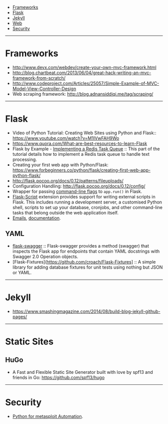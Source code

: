 + [Frameworks](#frameworks)
+ [Flask](#flask)
+ [Jekyll](#jekyll)
+ [Web](#web)
+ [Security](#security)

----

# Frameworks
+ http://www.devx.com/webdev/create-your-own-mvc-framework.html
+ http://blog.chartbeat.com/2013/06/04/great-hack-writing-an-mvc-framework-from-scratch/
+ http://www.codeproject.com/Articles/25057/Simple-Example-of-MVC-Model-View-Controller-Design
+ Web scraping framework: http://blog.adnansiddiqi.me/tag/scraping/

----

# Flask
+ Video of Python Tutorial: Creating Web Sites using Python and Flask:: https://www.youtube.com/watch?v=M1IVwFAH9Wo
+ https://www.quora.com/What-are-best-resources-to-learn-Flask
+ Flask by Example - [Implementing a Redis Task Queue](https://realpython.com/blog/python/flask-by-example-implementing-a-redis-task-queue/) :: This part of the tutorial details how to implement a Redis task queue to handle text processing.
+ Creating your first web app with Python/Flask: https://www.forbeginners.co/python/flask/creating-first-web-app-python-flask/
+ http://flask.pocoo.org/docs/0.12/patterns/fileuploads/
+ Configuration Handling: http://flask.pocoo.org/docs/0.12/config/
+ Wrapper for passing [command-line flags](http://flask.pocoo.org/snippets/133/) to `app.run()` in Flask.
+ [Flask-Script](https://flask-script.readthedocs.io/en/latest/) extension provides support for writing external scripts in Flask. This includes running a development server, a customised Python shell, scripts to set up your database, cronjobs, and other command-line tasks that belong outside the web application itself.
+ [Emails](https://pythonhosted.org/flask-mail/), [documentation](https://flask-mail.readthedocs.io/en/latest/).


## YAML
+ [flask-swagger](https://github.com/gangverk/flask-swagger) :: Flask-swagger provides a method (swagger) that inspects the Flask app for endpoints that contain YAML docstrings with Swagger 2.0 Operation objects.
+ [Flask-Fixtures](https://github.com/croach/Flask-Fixtures] :: A simple library for adding database fixtures for unit tests using nothing but JSON or YAML.

----

# Jekyll
+ https://www.smashingmagazine.com/2014/08/build-blog-jekyll-github-pages/

----

# Static Sites

## HuGo
+ A Fast and Flexible Static Site Generator built with love by spf13 and friends in Go: https://github.com/spf13/hugo


----

# Security
+ [Python for metasploit Automation](http://www.primalsecurity.net/python-for-metasploit-automation/).


